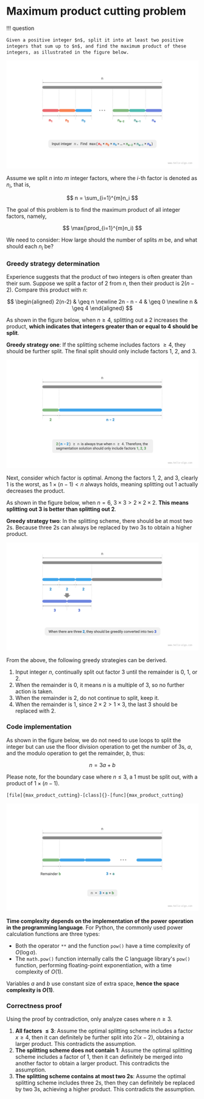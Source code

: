 # Maximum product cutting problem

!!! question

    Given a positive integer $n$, split it into at least two positive integers that sum up to $n$, and find the maximum product of these integers, as illustrated in the figure below.

![Definition of the maximum product cutting problem](max_product_cutting_problem.assets/max_product_cutting_definition.png)

Assume we split $n$ into $m$ integer factors, where the $i$-th factor is denoted as $n_i$, that is,

$$
n = \sum_{i=1}^{m}n_i
$$

The goal of this problem is to find the maximum product of all integer factors, namely,

$$
\max(\prod_{i=1}^{m}n_i)
$$

We need to consider: How large should the number of splits $m$ be, and what should each $n_i$ be?

### Greedy strategy determination

Experience suggests that the product of two integers is often greater than their sum. Suppose we split a factor of $2$ from $n$, then their product is $2(n-2)$. Compare this product with $n$:

$$
\begin{aligned}
2(n-2) & \geq n \newline
2n - n - 4 & \geq 0 \newline
n & \geq 4
\end{aligned}
$$

As shown in the figure below, when $n \geq 4$, splitting out a $2$ increases the product, **which indicates that integers greater than or equal to $4$ should be split**.

**Greedy strategy one**: If the splitting scheme includes factors $\geq 4$, they should be further split. The final split should only include factors $1$, $2$, and $3$.

![Product increase due to splitting](max_product_cutting_problem.assets/max_product_cutting_greedy_infer1.png)

Next, consider which factor is optimal. Among the factors $1$, $2$, and $3$, clearly $1$ is the worst, as $1 \times (n-1) < n$ always holds, meaning splitting out $1$ actually decreases the product.

As shown in the figure below, when $n = 6$, $3 \times 3 > 2 \times 2 \times 2$. **This means splitting out $3$ is better than splitting out $2$**.

**Greedy strategy two**: In the splitting scheme, there should be at most two $2$s. Because three $2$s can always be replaced by two $3$s to obtain a higher product.

![Optimal splitting factors](max_product_cutting_problem.assets/max_product_cutting_greedy_infer2.png)

From the above, the following greedy strategies can be derived.

1. Input integer $n$, continually split out factor $3$ until the remainder is $0$, $1$, or $2$.
2. When the remainder is $0$, it means $n$ is a multiple of $3$, so no further action is taken.
3. When the remainder is $2$, do not continue to split, keep it.
4. When the remainder is $1$, since $2 \times 2 > 1 \times 3$, the last $3$ should be replaced with $2$.

### Code implementation

As shown in the figure below, we do not need to use loops to split the integer but can use the floor division operation to get the number of $3$s, $a$, and the modulo operation to get the remainder, $b$, thus:

$$
n = 3a + b
$$

Please note, for the boundary case where $n \leq 3$, a $1$ must be split out, with a product of $1 \times (n - 1)$.

```src
[file]{max_product_cutting}-[class]{}-[func]{max_product_cutting}
```

![Calculation method of the maximum product after cutting](max_product_cutting_problem.assets/max_product_cutting_greedy_calculation.png)

**Time complexity depends on the implementation of the power operation in the programming language**. For Python, the commonly used power calculation functions are three types:

- Both the operator `**` and the function `pow()` have a time complexity of $O(\log⁡ a)$.
- The `math.pow()` function internally calls the C language library's `pow()` function, performing floating-point exponentiation, with a time complexity of $O(1)$.

Variables $a$ and $b$ use constant size of extra space, **hence the space complexity is $O(1)$**.

### Correctness proof

Using the proof by contradiction, only analyze cases where $n \geq 3$.

1. **All factors $\leq 3$**: Assume the optimal splitting scheme includes a factor $x \geq 4$, then it can definitely be further split into $2(x-2)$, obtaining a larger product. This contradicts the assumption.
2. **The splitting scheme does not contain $1$**: Assume the optimal splitting scheme includes a factor of $1$, then it can definitely be merged into another factor to obtain a larger product. This contradicts the assumption.
3. **The splitting scheme contains at most two $2$s**: Assume the optimal splitting scheme includes three $2$s, then they can definitely be replaced by two $3$s, achieving a higher product. This contradicts the assumption.
